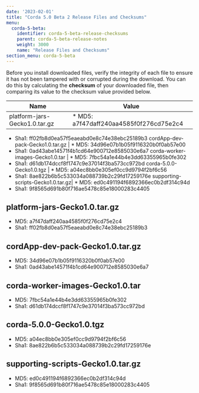 ```yaml
---
date: '2023-02-01'
title: "Corda 5.0 Beta 2 Release Files and Checksums"
menu:
  corda-5-beta:
    identifier: corda-5-beta-release-checksums
    parent: corda-5-beta-release-notes
    weight: 3000
    name: "Release Files and Checksums"
section_menu: corda-5-beta
---
```


Before you install downloaded files, verify the integrity of each file to ensure it has not been tampered with or corrupted during the download. You can do this by calculating the **checksum** of your downloaded file, then comparing its value to the checksum value provided below.

Name                              | Value
----------------------------------|-------------------------------------------------
platform-jars-Gecko1.0.tar.gz     | * MD5: a7f47daff240aa4585f0f276cd75e2c4

* Sha1: ff02fb8d0ea57f5eaeabd0e8c74e38ebc25189b3
cordApp-dev-pack-Gecko1.0.tar.gz  | * MD5: 34d96e07b1b05f9116320b0f0ab57e00
* Sha1: 0ad43abe14571f4b1cd64e900712e8585030e6a7
corda-worker-images-Gecko1.0.tar  | * MD5: 7fbc54a1e44b4e3dd63355965b0fe302
* Sha1: d61db174dccf8f1747c9e37014f3ba573cc972bd
corda-5.0.0-Gecko1.0.tgz          | * MD5: a04ec8bb0e305ef0cc9d9794f2bf6c56
* Sha1: 8ae822b6b5c533034a088739b2c29fd17259176e
supporting-scripts-Gecko1.0.tar.gz| * MD5: ed0c491194f6892366ec0b2df314c94d
* Sha1: 9f8565d691b80f716ae5478c85e18000283c4405


## platform-jars-Gecko1.0.tar.gz 
* MD5: a7f47daff240aa4585f0f276cd75e2c4
* Sha1: ff02fb8d0ea57f5eaeabd0e8c74e38ebc25189b3

## cordApp-dev-pack-Gecko1.0.tar.gz 
* MD5: 34d96e07b1b05f9116320b0f0ab57e00
* Sha1: 0ad43abe14571f4b1cd64e900712e8585030e6a7

## corda-worker-images-Gecko1.0.tar
* MD5: 7fbc54a1e44b4e3dd63355965b0fe302
* Sha1: d61db174dccf8f1747c9e37014f3ba573cc972bd

## corda-5.0.0-Gecko1.0.tgz
* MD5: a04ec8bb0e305ef0cc9d9794f2bf6c56
* Sha1: 8ae822b6b5c533034a088739b2c29fd17259176e

## supporting-scripts-Gecko1.0.tar.gz
* MD5: ed0c491194f6892366ec0b2df314c94d
* Sha1: 9f8565d691b80f716ae5478c85e18000283c4405